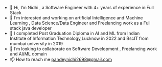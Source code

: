 - 👋 Hi, I’m Nidhi , a Software Engineer with 4+ years of experience in Full Stack
- 👀 I’m interested and working on artificial Intelligence and Machine Learning , Data Science/Data Engineer and Freelancing work as a Full stack java developer
- 🌱 I completed Post Graduation Diploma in AI and ML from Indian Institute of Information Technology,Lucknow in 2022 and BscIT from mumbai university in 2019
- 💞️ I’m looking to collaborate on Software Development , Freelancing work and AI/ML domain
- 📫 How to reach me pandeynidhi2698@gmail.com

<!---
nidhipandey26/nidhipandey26 is a ✨ special ✨ repository because its `README.md` (this file) appears on your GitHub profile.
You can click the Preview link to take a look at your changes.
--->
